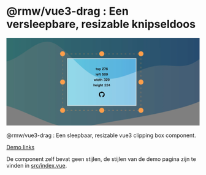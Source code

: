 # @rmw/vue3-drag : Een versleepbare, resizable knipseldoos

![](https://raw.githubusercontent.com/rmw-lib/vue3-drag/master/demo.webp)

@rmw/vue3-drag : Een sleepbaar, resizable vue3 clipping box component.

[Demo links](https://rmw-lib.github.io/vue3-drag/)

De component zelf bevat geen stijlen, de stijlen van de demo pagina zijn te vinden in [src/index.vue](https://github.com/rmw-lib/vue3-drag/blob/master/src/index.vue).
